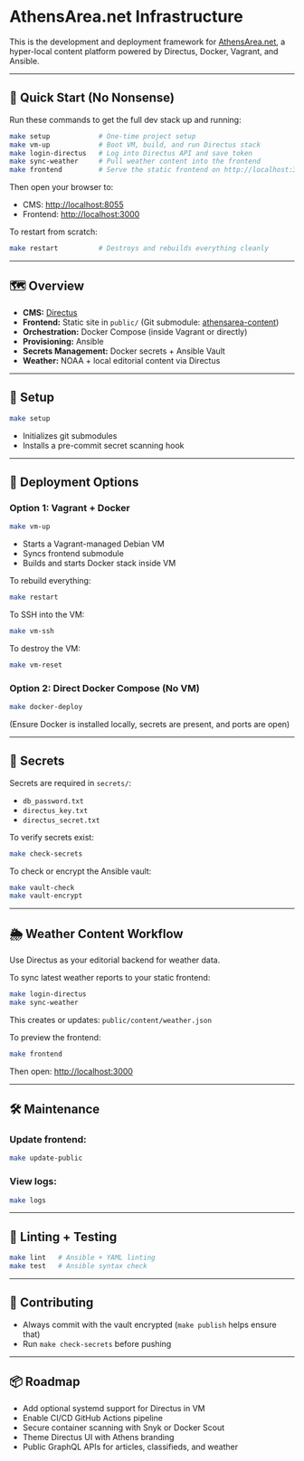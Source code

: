 # AthensArea.net Infrastructure

This is the development and deployment framework for [AthensArea.net](http://localhost:8055), a hyper-local content platform powered by Directus, Docker, Vagrant, and Ansible.

---

## 🚨 Quick Start (No Nonsense)

Run these commands to get the full dev stack up and running:

```bash
make setup            # One-time project setup
make vm-up            # Boot VM, build, and run Directus stack
make login-directus   # Log into Directus API and save token
make sync-weather     # Pull weather content into the frontend
make frontend         # Serve the static frontend on http://localhost:3000
```

Then open your browser to:
- CMS: [http://localhost:8055](http://localhost:8055)
- Frontend: [http://localhost:3000](http://localhost:3000)

To restart from scratch:
```bash
make restart          # Destroys and rebuilds everything cleanly
```

---

## 🗺️ Overview

- **CMS:** [Directus](https://directus.io/)
- **Frontend:** Static site in `public/` (Git submodule: [athensarea-content](https://github.com/waltdundore/athensarea-content))
- **Orchestration:** Docker Compose (inside Vagrant or directly)
- **Provisioning:** Ansible
- **Secrets Management:** Docker secrets + Ansible Vault
- **Weather:** NOAA + local editorial content via Directus

---

## 🔧 Setup

```bash
make setup
```

- Initializes git submodules
- Installs a pre-commit secret scanning hook

---

## 🚀 Deployment Options

### Option 1: Vagrant + Docker

```bash
make vm-up
```

- Starts a Vagrant-managed Debian VM
- Syncs frontend submodule
- Builds and starts Docker stack inside VM

To rebuild everything:

```bash
make restart
```

To SSH into the VM:

```bash
make vm-ssh
```

To destroy the VM:

```bash
make vm-reset
```

### Option 2: Direct Docker Compose (No VM)

```bash
make docker-deploy
```

(Ensure Docker is installed locally, secrets are present, and ports are open)

---

## 🔐 Secrets

Secrets are required in `secrets/`:

- `db_password.txt`
- `directus_key.txt`
- `directus_secret.txt`

To verify secrets exist:

```bash
make check-secrets
```

To check or encrypt the Ansible vault:

```bash
make vault-check
make vault-encrypt
```

---

## 🌦️ Weather Content Workflow

Use Directus as your editorial backend for weather data.

To sync latest weather reports to your static frontend:

```bash
make login-directus
make sync-weather
```

This creates or updates: `public/content/weather.json`

To preview the frontend:

```bash
make frontend
```

Then open: [http://localhost:3000](http://localhost:3000)

---

## 🛠️ Maintenance

### Update frontend:

```bash
make update-public
```

### View logs:

```bash
make logs
```

---

## 🧪 Linting + Testing

```bash
make lint   # Ansible + YAML linting
make test   # Ansible syntax check
```

---

## 🤝 Contributing

- Always commit with the vault encrypted (`make publish` helps ensure that)
- Run `make check-secrets` before pushing

---

## 📦 Roadmap

- Add optional systemd support for Directus in VM
- Enable CI/CD GitHub Actions pipeline
- Secure container scanning with Snyk or Docker Scout
- Theme Directus UI with Athens branding
- Public GraphQL APIs for articles, classifieds, and weather

